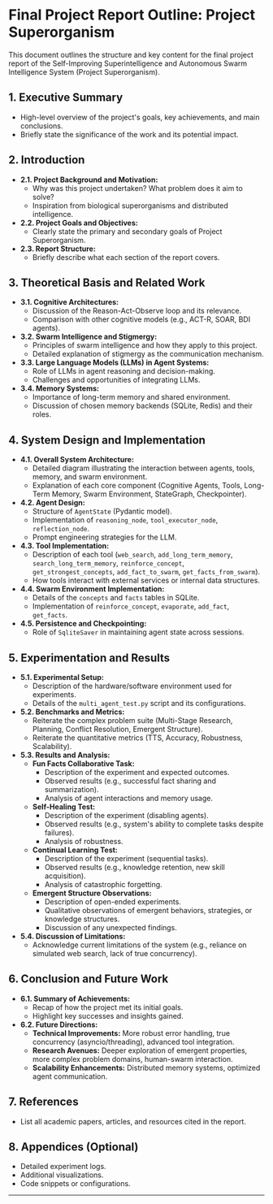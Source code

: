 # Final Project Report Outline: Project Superorganism

This document outlines the structure and key content for the final project report of the Self-Improving Superintelligence and Autonomous Swarm Intelligence System (Project Superorganism).

## 1. Executive Summary

*   High-level overview of the project's goals, key achievements, and main conclusions.
*   Briefly state the significance of the work and its potential impact.

## 2. Introduction

*   **2.1. Project Background and Motivation:**
    *   Why was this project undertaken? What problem does it aim to solve?
    *   Inspiration from biological superorganisms and distributed intelligence.
*   **2.2. Project Goals and Objectives:**
    *   Clearly state the primary and secondary goals of Project Superorganism.
*   **2.3. Report Structure:**
    *   Briefly describe what each section of the report covers.

## 3. Theoretical Basis and Related Work

*   **3.1. Cognitive Architectures:**
    *   Discussion of the Reason-Act-Observe loop and its relevance.
    *   Comparison with other cognitive models (e.g., ACT-R, SOAR, BDI agents).
*   **3.2. Swarm Intelligence and Stigmergy:**
    *   Principles of swarm intelligence and how they apply to this project.
    *   Detailed explanation of stigmergy as the communication mechanism.
*   **3.3. Large Language Models (LLMs) in Agent Systems:**
    *   Role of LLMs in agent reasoning and decision-making.
    *   Challenges and opportunities of integrating LLMs.
*   **3.4. Memory Systems:**
    *   Importance of long-term memory and shared environment.
    *   Discussion of chosen memory backends (SQLite, Redis) and their roles.

## 4. System Design and Implementation

*   **4.1. Overall System Architecture:**
    *   Detailed diagram illustrating the interaction between agents, tools, memory, and swarm environment.
    *   Explanation of each core component (Cognitive Agents, Tools, Long-Term Memory, Swarm Environment, StateGraph, Checkpointer).
*   **4.2. Agent Design:**
    *   Structure of `AgentState` (Pydantic model).
    *   Implementation of `reasoning_node`, `tool_executor_node`, `reflection_node`.
    *   Prompt engineering strategies for the LLM.
*   **4.3. Tool Implementation:**
    *   Description of each tool (`web_search`, `add_long_term_memory`, `search_long_term_memory`, `reinforce_concept`, `get_strongest_concepts`, `add_fact_to_swarm`, `get_facts_from_swarm`).
    *   How tools interact with external services or internal data structures.
*   **4.4. Swarm Environment Implementation:**
    *   Details of the `concepts` and `facts` tables in SQLite.
    *   Implementation of `reinforce_concept`, `evaporate`, `add_fact`, `get_facts`.
*   **4.5. Persistence and Checkpointing:**
    *   Role of `SqliteSaver` in maintaining agent state across sessions.

## 5. Experimentation and Results

*   **5.1. Experimental Setup:**
    *   Description of the hardware/software environment used for experiments.
    *   Details of the `multi_agent_test.py` script and its configurations.
*   **5.2. Benchmarks and Metrics:**
    *   Reiterate the complex problem suite (Multi-Stage Research, Planning, Conflict Resolution, Emergent Structure).
    *   Reiterate the quantitative metrics (TTS, Accuracy, Robustness, Scalability).
*   **5.3. Results and Analysis:**
    *   **Fun Facts Collaborative Task:**
        *   Description of the experiment and expected outcomes.
        *   Observed results (e.g., successful fact sharing and summarization).
        *   Analysis of agent interactions and memory usage.
    *   **Self-Healing Test:**
        *   Description of the experiment (disabling agents).
        *   Observed results (e.g., system's ability to complete tasks despite failures).
        *   Analysis of robustness.
    *   **Continual Learning Test:**
        *   Description of the experiment (sequential tasks).
        *   Observed results (e.g., knowledge retention, new skill acquisition).
        *   Analysis of catastrophic forgetting.
    *   **Emergent Structure Observations:**
        *   Description of open-ended experiments.
        *   Qualitative observations of emergent behaviors, strategies, or knowledge structures.
        *   Discussion of any unexpected findings.
*   **5.4. Discussion of Limitations:**
    *   Acknowledge current limitations of the system (e.g., reliance on simulated web search, lack of true concurrency).

## 6. Conclusion and Future Work

*   **6.1. Summary of Achievements:**
    *   Recap of how the project met its initial goals.
    *   Highlight key successes and insights gained.
*   **6.2. Future Directions:**
    *   **Technical Improvements:** More robust error handling, true concurrency (asyncio/threading), advanced tool integration.
    *   **Research Avenues:** Deeper exploration of emergent properties, more complex problem domains, human-swarm interaction.
    *   **Scalability Enhancements:** Distributed memory systems, optimized agent communication.

## 7. References

*   List all academic papers, articles, and resources cited in the report.

## 8. Appendices (Optional)

*   Detailed experiment logs.
*   Additional visualizations.
*   Code snippets or configurations.

---
